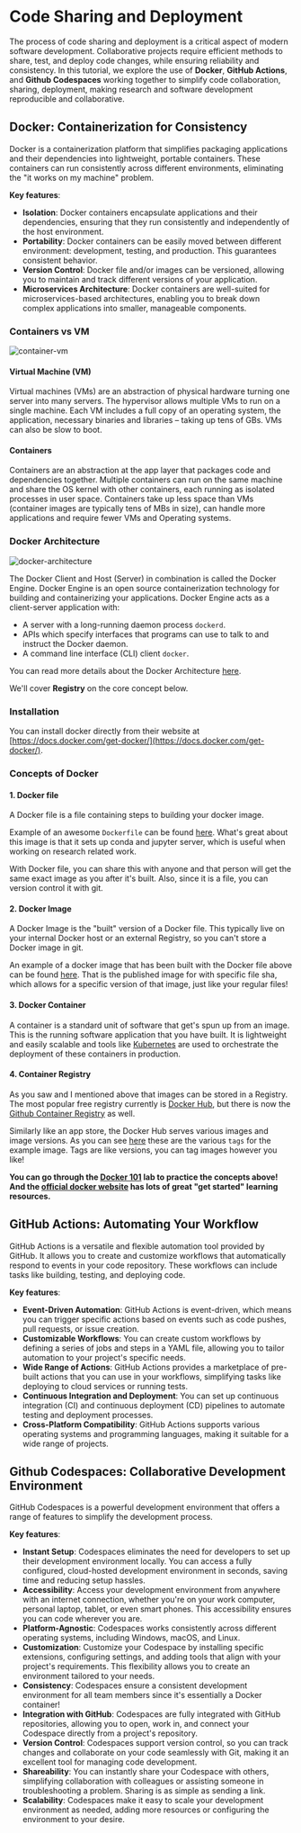 # Code Sharing and Deployment

The process of code sharing and deployment is a critical aspect of modern software development.
Collaborative projects require efficient methods to share, test, and deploy code changes, while ensuring reliability and consistency.
In this tutorial, we explore the use of **Docker**, **GitHub Actions**, and **Github Codespaces** working together to simplify code collaboration, sharing, deployment,
making research and software development reproducible and collaborative.

## Docker: Containerization for Consistency

Docker is a containerization platform that simplifies packaging applications and their dependencies into lightweight, portable containers.
These containers can run consistently across different environments, eliminating the "it works on my machine" problem.

**Key features**:

- **Isolation**: Docker containers encapsulate applications and their dependencies, ensuring that they run consistently and independently of the host environment.
- **Portability**: Docker containers can be easily moved between different environment: development, testing, and production. This guarantees consistent behavior.
- **Version Control**: Docker file and/or images can be versioned, allowing you to maintain and track different versions of your application.
- **Microservices Architecture**: Docker containers are well-suited for microservices-based architectures, enabling you to break down complex applications into smaller, manageable components.

### Containers vs VM

![container-vm](https://www.docker.com/wp-content/uploads/2021/11/docker-containerized-and-vm-transparent-bg.png)

#### Virtual Machine (VM)

Virtual machines (VMs) are an abstraction of physical hardware turning one server into many servers. The hypervisor allows multiple VMs to run on a single machine. Each VM includes a full copy of an operating system, the application, necessary binaries and libraries – taking up tens of GBs. VMs can also be slow to boot.

#### Containers

Containers are an abstraction at the app layer that packages code and dependencies together. Multiple containers can run on the same machine and share the OS kernel with other containers, each running as isolated processes in user space. Containers take up less space than VMs (container images are typically tens of MBs in size), can handle more applications and require fewer VMs and Operating systems.

### Docker Architecture

![docker-architecture](https://docs.docker.com/get-started/images/docker-architecture.png)

The Docker Client and Host (Server) in combination is called the Docker Engine. Docker Engine is an open source containerization technology for building and containerizing your applications. Docker Engine acts as a client-server application with:

- A server with a long-running daemon process `dockerd`.
- APIs which specify interfaces that programs can use to talk to and instruct the Docker daemon.
- A command line interface (CLI) client `docker`.

You can read more details about the Docker Architecture [here](https://docs.docker.com/get-started/overview/#docker-architecture).

We'll cover **Registry** on the core concept below.

### Installation

You can install docker directly from their website at [https://docs.docker.com/get-docker/](https://docs.docker.com/get-docker/).

### Concepts of Docker

#### 1. Docker file

A Docker file is a file containing steps to building your docker image.

Example of an awesome `Dockerfile` can be found [here](https://github.com/pangeo-data/pangeo-docker-images/blob/master/base-image/Dockerfile). What's great about this image is that it sets up conda and jupyter server, which is useful when working on research related work.

With Docker file, you can share this with anyone and that person will get the same exact image as you after it's built.
Also, since it is a file, you can version control it with git.

#### 2. Docker Image

A Docker Image is the "built" version of a Docker file.
This typically live on your internal Docker host or an external Registry, so you can't store a Docker image in git.

An example of a docker image that has been built with the Docker file above can be found [here](https://hub.docker.com/layers/pangeo/base-image/latest/images/sha256-1854ca62ef75f1e017e1920b3a167c62cb5f0ee921f13c3247fc4b016e5be3be?context=explore). That is the published image for with specific file sha, which allows for a specific version of that image, just like your regular files!

#### 3. Docker Container

A container is a standard unit of software that get's spun up from an image.
This is the running software application that you have built.
It is lightweight and easily scalable and tools like [Kubernetes](https://kubernetes.io/) are used to orchestrate the deployment of these containers in production.

#### 4. Container Registry

As you saw and I mentioned above that images can be stored in a Registry.
The most popular free registry currently is [Docker Hub](https://hub.docker.com/),
but there is now the [Github Container Registry](https://docs.github.com/en/packages/working-with-a-github-packages-registry/working-with-the-container-registry) as well.

Similarly like an app store, the Docker Hub serves various images and image versions. As you can see [here](https://hub.docker.com/r/pangeo/base-image/tags) these are the various `tags` for the example image.
Tags are like versions, you can tag images however you like!

**You can go through the [Docker 101](https://www.docker.com/101-tutorial/) lab to practice the concepts above! And the [official docker website](https://docs.docker.com/get-started/) has lots of great "get started" learning resources.**

## GitHub Actions: Automating Your Workflow

GitHub Actions is a versatile and flexible automation tool provided by GitHub.
It allows you to create and customize workflows that automatically respond to events in your code repository.
These workflows can include tasks like building, testing, and deploying code.

**Key features**:

- **Event-Driven Automation**: GitHub Actions is event-driven, which means you can trigger specific actions based on events such as code pushes, pull requests, or issue creation.
- **Customizable Workflows**: You can create custom workflows by defining a series of jobs and steps in a YAML file, allowing you to tailor automation to your project's specific needs.
- **Wide Range of Actions**: GitHub Actions provides a marketplace of pre-built actions that you can use in your workflows, simplifying tasks like deploying to cloud services or running tests.
- **Continuous Integration and Deployment**: You can set up continuous integration (CI) and continuous deployment (CD) pipelines to automate testing and deployment processes.
- **Cross-Platform Compatibility**: GitHub Actions supports various operating systems and programming languages, making it suitable for a wide range of projects.

## Github Codespaces: Collaborative Development Environment

GitHub Codespaces is a powerful development environment that offers a range of features to simplify the development process.

**Key features**:

- **Instant Setup**: Codespaces eliminates the need for developers to set up their development environment locally. You can access a fully configured, cloud-hosted development environment in seconds, saving time and reducing setup hassles.
- **Accessibility**: Access your development environment from anywhere with an internet connection, whether you're on your work computer, personal laptop, tablet, or even smart phones. This accessibility ensures you can code wherever you are.
- **Platform-Agnostic**: Codespaces works consistently across different operating systems, including Windows, macOS, and Linux.
- **Customization**: Customize your Codespace by installing specific extensions, configuring settings, and adding tools that align with your project's requirements. This flexibility allows you to create an environment tailored to your needs.
- **Consistency**: Codespaces ensure a consistent development environment for all team members since it's essentially a Docker container!
- **Integration with GitHub**: Codespaces are fully integrated with GitHub repositories, allowing you to open, work in, and connect your Codespace directly from a project's repository.
- **Version Control**: Codespaces support version control, so you can track changes and collaborate on your code seamlessly with Git, making it an excellent tool for managing code development.
- **Shareability**: You can instantly share your Codespace with others, simplifying collaboration with colleagues or assisting someone in troubleshooting a problem. Sharing is as simple as sending a link.
- **Scalability**: Codespaces make it easy to scale your development environment as needed, adding more resources or configuring the environment to your desire.
